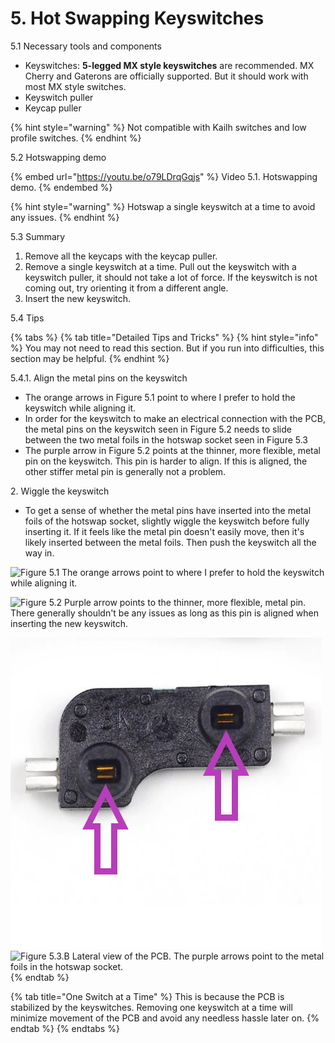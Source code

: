# 5. Hot Swapping Keyswitches

5.1 Necessary tools and components

* Keyswitches: **5-legged MX style keyswitches** are recommended. MX Cherry and Gaterons are officially supported. But it should work with most MX style switches.
* Keyswitch puller
* Keycap puller

{% hint style="warning" %}
Not compatible with Kailh switches and low profile switches.
{% endhint %}



5.2 Hotswapping demo

{% embed url="https://youtu.be/o79LDrqGqjs" %}
Video 5.1. Hotswapping demo.
{% endembed %}

{% hint style="warning" %}
Hotswap a single keyswitch at a time to avoid any issues.
{% endhint %}



5.3 Summary

1. Remove all the keycaps with the keycap puller.
2. Remove a single keyswitch at a time. Pull out the keyswitch with a keyswitch puller, it should not take a lot of force. If the keyswitch is not coming out, try orienting it from a different angle.
3. &#x20;Insert the new keyswitch.



5.4 Tips

{% tabs %}
{% tab title="Detailed Tips and Tricks" %}
{% hint style="info" %}
You may not need to read this section. But if you run into difficulties, this section may be helpful.
{% endhint %}



5.4.1. Align the metal pins on the keyswitch

* The orange arrows in Figure 5.1 point to where I prefer to hold the keyswitch while aligning it.
* In order for the keyswitch to make an electrical connection with the PCB, the metal pins on the keyswitch seen in Figure 5.2 needs to slide between the two metal foils in the hotswap socket seen in Figure 5.3
* The purple arrow in Figure 5.2 points at the thinner, more flexible, metal pin on the keyswitch. This pin is harder to align. If this is aligned, the other stiffer metal pin is generally not a problem.&#x20;



2\. Wiggle the keyswitch

* To get a sense of whether the metal pins have inserted into the metal foils of the hotswap socket, slightly wiggle the keyswitch before fully inserting it. If it feels like the metal pin doesn't easily move, then it's likely inserted between the metal foils. Then push the keyswitch all the way in.



![Figure 5.1 The orange arrows point to where I prefer to hold the keyswitch while aligning it.](.gitbook/assets/photo\_2\_keyswitch\_topside.jpg)

![Figure 5.2 Purple arrow points to the thinner, more flexible, metal pin. There generally shouldn't be any issues as long as this pin is aligned when inserting the new keyswitch.](.gitbook/assets/photo\_1\_keyswitch\_underside.jpg)



![Figure 5.3.A The purple arrows point to the metal foils in the hotswap socket. The metal pins on the keyswitch need to slide between the foils.](.gitbook/assets/kail.png) ![Figure 5.3.B Lateral view of the PCB. The purple arrows point to the metal foils in the hotswap socket.](.gitbook/assets/pcb\_sideview.jpg)
{% endtab %}

{% tab title="One Switch at a Time" %}
This is because the PCB is stabilized by the keyswitches. Removing one keyswitch at a time will minimize movement of the PCB and avoid any needless hassle later on.
{% endtab %}
{% endtabs %}

